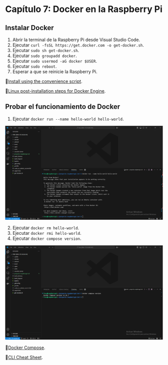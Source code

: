 # Capítulo 7: Docker en la Raspberry Pi

## Instalar Docker

1. Abrir la terminal de la Raspberry Pi desde Visual Studio Code.
2. Ejecutar `curl -fsSL https://get.docker.com -o get-docker.sh`.
3. Ejecutar `sudo sh get-docker.sh`.
4. Ejecutar `sudo groupadd docker`.
5. Ejecutar `sudo usermod -aG docker $USER`.
6. Ejecutar `sudo reboot`.
7. Esperar a que se reinicie la Raspberry Pi.

📝[Install using the convenience script](https://docs.docker.com/engine/install/debian/#install-using-the-convenience-script).

📝[Linux post-installation steps for Docker Engine](https://docs.docker.com/engine/install/linux-postinstall/).

## Probar el funcionamiento de Docker

1. Ejecutar `docker run --name hello-world hello-world`.

![docker run hello-world](1.png)

2. Ejecutar `docker rm hello-world`.
3. Ejecutar `docker rmi hello-world`.
4. Ejecutar `docker compose version`.

![docker compose version](2.png)

📝[Docker Compose](https://docs.docker.com/compose/).

📝[CLI Cheat Sheet](https://docs.docker.com/get-started/docker_cheatsheet.pdf).
